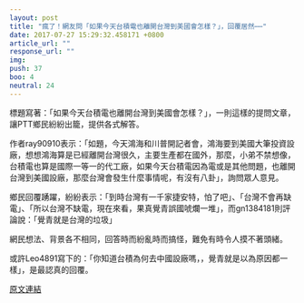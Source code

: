 ```yaml
---
layout: post
title: "瘋了！網友問「如果今天台積電也離開台灣到美國會怎樣？」，回覆居然⋯⋯"
date: 2017-07-27 15:29:32.458171 +0800
article_url: ""
response_url: ""
img: 
push: 37
boo: 4
neutral: 24
---
```


標題寫著：「如果今天台積電也離開台灣到美國會怎樣？」，一則這樣的提問文章，讓PTT鄉民紛紛出籠，提供各式解答。

作者ray90910表示：「如題，今天鴻海和川普開記者會，鴻海要到美國大筆投資設廠，想想鴻海算是已經離開台灣很久，主要生產都在國外，那麼，小弟不禁想像，台積電也算是國際一等一的代工廠，如果今天台積電因為電或是其他問題，也離開台灣到美國設廠，那麼台灣會發生什麼事情呢，有沒有八卦」，詢問眾人意見。

鄉民回覆踴躍，紛紛表示：「到時台灣有一千家捷安特，怕了吧」、「台灣不會再缺電」、「所以台灣不缺電，現在來看，果真覺青誤國唬爛一堆」，而gn1384181則評論說：「覺青就是台灣的垃圾」

網民想法、背景各不相同，回答時而紛亂時而搞怪，難免有時令人摸不著頭緒。

或許Leo4891寫下的：「你知道台積為何去中國設廠嗎，，覺青就是以為原因都一樣」，是最認真的回覆。

<a href = "https://www.ptt.cc/bbs/Gossiping/M.1501112176.A.94F.html">原文連結</a>

